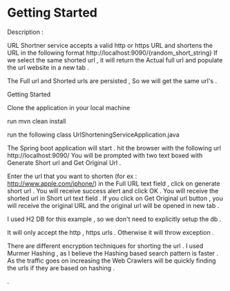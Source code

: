 # Getting Started

Description : 

URL Shortner service accepts a valid http or https URL and shortens the URL in the following format 
http://localhost:9090/{random_short_string}
If we select the same shorted url , it will return the Actual full url and populate the url website in a new tab .

The Full url and Shorted urls are persisted , So we will get the same url's .

Getting Started 

Clone the application in your local machine 

run mvn clean install

run the following class  UrlShorteningServiceApplication.java

The Spring boot application will start .
hit the browser with the following url    http://localhost:9090/
You will be prompted with two text boxed with Generate Short url and Get Original Url .

Enter the url that you want to shorten (for ex : http://www.apple.com/iphone/) in the Full URL text field , click on generate short url . You will receive success alert and click OK . You will receive the shorted url in Short url text field .
If you click on Get Original url button , you will receive the original URL and the original url will be opened in new tab .

I used H2 DB for this example , so we don't need to explicitly setup the db .

It will only accept the http , https urls . Otherwise it will throw exception .

There are different encryption techniques for shorting the url . I used Murmer Hashing , as I believe the Hashing based search pattern is faster .
As the traffic goes on increasing the Web Crawlers will be quickly finding the urls if they are based on hashing .

.